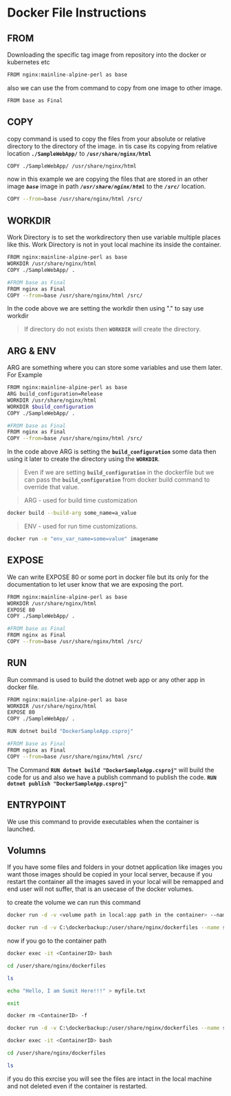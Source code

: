 # Docker File Instructions

## FROM

Downloading the specific tag image from repository into the docker or kubernetes etc

```bash
FROM nginx:mainline-alpine-perl as base
```
also we can use the from command to copy from one image to other image.

```bash
FROM base as Final
```

## COPY

copy command is used to copy the files from your absolute or relative directory to the directory of the image.
in tis case its copying from relative location **`./SampleWebApp/`** to **`/usr/share/nginx/html`**

```bash
COPY ./SampleWebApp/ /usr/share/nginx/html
```

now in this example we are copying the files that are stored in an other image ***`base`*** image in path ***`/usr/share/nginx/html`*** to the ***`/src/`*** location.


```bash
COPY --from=base /usr/share/nginx/html /src/
```


## WORKDIR

Work Directory is to set the workdirectory then use variable multiple places like this.
Work Directory is not in yout local machine its inside the container.

```bash
FROM nginx:mainline-alpine-perl as base
WORKDIR /usr/share/nginx/html
COPY ./SampleWebApp/ .

#FROM base as Final
FROM nginx as Final
COPY --from=base /usr/share/nginx/html /src/
```

In the code above we are setting the workdir then using "." to say use workdir

> If directory do not exists then **`WORKDIR`** will create the directory.


## ARG & ENV

ARG are something where you can store some variables and use them later.
For Example

```bash
FROM nginx:mainline-alpine-perl as base
ARG build_configuration=Release
WORKDIR /usr/share/nginx/html
WORKDIR $build_configuration
COPY ./SampleWebApp/ .

#FROM base as Final
FROM nginx as Final
COPY --from=base /usr/share/nginx/html /src/
```

In the code above ARG is setting the **`build_configuration`** some data then using it later to create the directory using the **`WORKDIR`**.

> Even if we are setting **`build_configuration`** in the dockerfile but we can pass the **`build_configuration`** from docker build command to override that value.

> ARG - used for build time customization

```bash
docker build --build-arg some_name=a_value
```

> ENV - used for run time customizations.

```bash
docker run -e "env_var_name=some=value" imagename
```


## EXPOSE

We can write EXPOSE 80 or some port in docker file but its only for the documentation to let user know that we are exposing the port.

```bash
FROM nginx:mainline-alpine-perl as base
WORKDIR /usr/share/nginx/html
EXPOSE 80
COPY ./SampleWebApp/ .

#FROM base as Final
FROM nginx as Final
COPY --from=base /usr/share/nginx/html /src/
```

## RUN

Run command is used to build the dotnet web app or any other app in docker file.

```bash
FROM nginx:mainline-alpine-perl as base
WORKDIR /usr/share/nginx/html
EXPOSE 80
COPY ./SampleWebApp/ .

RUN dotnet build "DockerSampleApp.csproj"

#FROM base as Final
FROM nginx as Final
COPY --from=base /usr/share/nginx/html /src/
```

The Command **`RUN dotnet build "DockerSampleApp.csproj"`** will build the code for us and also we have a publish command to publish the code.
**`RUN dotnet publish "DockerSampleApp.csproj"`**


## ENTRYPOINT

We use this command to provide executables when the container is launched.


## Volumns

If you have some files and folders in your dotnet application like images you want those images should be copied in your local server, because if you restart the container all the images saved in your local will be remapped and end user will not suffer, that is an usecase of the docker volumes.

to create the volume we can run this command

```bash
docker run -d -v <volume path in local:app path in the container> --name samepl-web-container -p 9100:80 sample-web-app:1.0

docker run -d -v C:\dockerbackup:/user/share/nginx/dockerfiles --name samepl-web-container -p 9100:80 sample-web-app:1.0

```
now if you go to the container path 

```bash
docker exec -it <ContainerID> bash

cd /user/share/nginx/dockerfiles

ls

echo "Hello, I am Sumit Here!!!" > myfile.txt

exit

docker rm <ContainerID> -f

docker run -d -v C:\dockerbackup:/user/share/nginx/dockerfiles --name samepl-web-container1 -p 9200:80 sample-web-app:1.0

docker exec -it <ContainerID> bash

cd /user/share/nginx/dockerfiles

ls
```

if you do this exrcise you will see the files are intact in the local machine and not deleted even if the container is restarted.